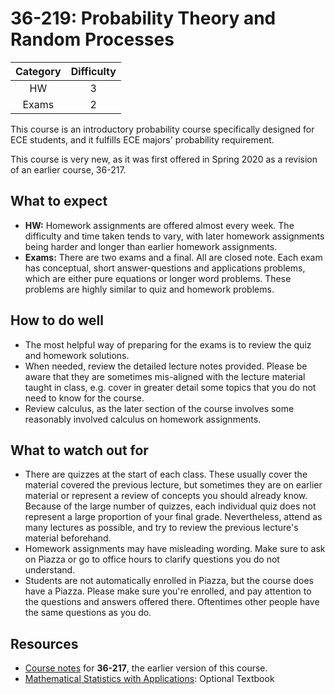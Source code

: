 # 36-219: Probability Theory and Random Processes

| Category | Difficulty |
| :------: | :--------: |
|    HW    |     3      |
|  Exams   |     2      |

This course is an introductory probability course specifically designed for ECE students, and it fulfills ECE majors' probability requirement.

This course is very new, as it was first offered in Spring 2020 as a revision of an earlier course, 36-217.

## What to expect

- **HW:** Homework assignments are offered almost every week. The difficulty and time taken tends to vary, with later homework assignments being harder and longer than earlier homework assignments.
- **Exams:** There are two exams and a final. All are closed note. Each exam has conceptual, short answer-questions and applications problems, which are either pure equations or longer word problems. These problems are highly similar to quiz and homework problems.

## How to do well

- The most helpful way of preparing for the exams is to review the quiz and homework solutions.
- When needed, review the detailed lecture notes provided. Please be aware that they are sometimes mis-aligned with the lecture material taught in class, e.g. cover in greater detail some topics that you do not need to know for the course.
- Review calculus, as the later section of the course involves some reasonably involved calculus on homework assignments.

## What to watch out for

- There are quizzes at the start of each class. These usually cover the material covered the previous lecture, but sometimes they are on earlier material or represent a review of concepts you should already know. Because of the large number of quizzes, each individual quiz does not represent a large proportion of your final grade. Nevertheless, attend as many lectures as possible, and try to review the previous lecture's material beforehand.
- Homework assignments may have misleading wording. Make sure to ask on Piazza or go to office hours to clarify questions you do not understand.
- Students are not automatically enrolled in Piazza, but the course does have a Piazza. Please make sure you're enrolled, and pay attention to the questions and answers offered there. Oftentimes other people have the same questions as you do.

## Resources

- [Course notes](https://github.com/mikinty/CMU-Notes/blob/master/36-217/36217_Notes_Complete.pdf) for **36-217**, the earlier version of this course.
- [Mathematical Statistics with Applications](https://amzn.to/3mVxkt3): Optional Textbook